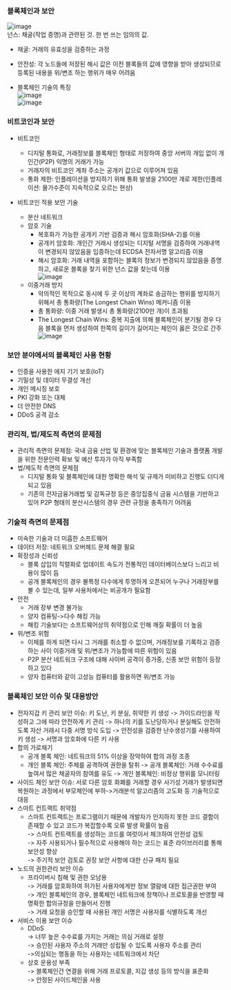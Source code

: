 ### 블록체인과 보안   
![image](https://user-images.githubusercontent.com/28378553/126039905-21773719-f033-401d-b445-9500df88e75d.png)   
넌스: 채굴(작업 증명)과 관련된 것. 한 번 쓰는 임의의 값.
- 채굴: 거래의 유효성을 검증하는 과정
- 안전성: 각 노드들에 저장된 해시 값은 이전 블록들의 값에 영향을 받아 생성되므로 등록된 내용을 위/변조 하는 행위가 매우 어려움

- 블록체인 기술의 특징   
![image](https://user-images.githubusercontent.com/28378553/126040030-190b7433-df06-4c19-aca1-cb7c6e316f84.png)   
![image](https://user-images.githubusercontent.com/28378553/126040087-7d245250-48ad-4727-8fa0-aef982ceb580.png)   

### 비트코인과 보안
- 비트코인
  + 디지털 통화로, 거래정보를 블록체인 형태로 저장하여 중앙 서버의 개입 없이 개인간(P2P) 익명의 거래가 가능
  + 거래자의 비트코인 계좌 주소는 공개키 값으로 이루어져 있음
  + 통화 제한: 인플레이션을 방지하기 위해 통화 발생을 2100만 개로 제한(인플레이션: 물가수준이 지속적으로 오르는 현상)

- 비트코인 적용 보안 기술
  + 분산 네트워크
  + 암호 기술
    - 복호화가 가능한 공개키 기반 검증과 해시 암호화(SHA-2)를 이용
    - 공개키 암호화: 개인간 거래시 생성되는 디지털 서명을 검증하여 거래내역이 변경되지 않았음을 입증하는데 ECDSA 전자서명 알고리즘 이용
    - 해시 암호화: 거래 내역을 포함하는 블록의 정보가 변경되지 않았음을 증명하고, 새로운 블록을 찾기 위한 넌스 값을 찾는데 이용   
    ![image](https://user-images.githubusercontent.com/28378553/126040974-01abbf7d-451d-400a-a2a8-7396607b97bc.png)    
  + 이중거래 방지
    - 악의적인 목적으로 동시에 두 곳 이상의 계좌로 송금하는 행위를 방지하기 위해서 총 통화량(The Longest Chain Wins) 메커니즘 이용
    - 총 통화량: 이중 거래 발생시 총 통화량(2100만 개)이 초과됨
    - The Longest Chain Wins: 중복 지출에 의해 블록체인이 분기될 경우 다음 블록을 먼저 생성하여 한쪽의 길이가 길어지는 체인이 옳은 것으로 간주   
    ![image](https://user-images.githubusercontent.com/28378553/126041178-e945f1e0-d568-4c43-8f57-4cc473995730.png)    

### 보안 분야에서의 블록체인 사용 현황
  + 인증을 사용한 에지 기기 보호(IoT)
  + 기밀성 및 데이터 무결성 개선
  + 개인 메시징 보호
  + PKI 강화 또는 대체
  + 더 안전한 DNS
  + DDoS 공격 감소

### 관리적, 법/제도적 측면의 문제점
- 관리적 측면의 문제점: 국내 금융 산업 및 환경에 맞는 블록체인 기술과 플랫폼 개발을 위한 전문인력 확보 및 예산 투자가 아직 부족함
- 법/제도적 측면의 문제점
  + 디지털 통화 및 블록체인에 대한 명확한 해석 및 규제가 미비하고 진행도 더디게 되고 있음
  + 기존의 전자금융거래법 및 감독규정 등은 중앙집중식 금융 시스템을 기반하고 있어 P2P 형태의 분산시스템의 경우 관련 규정을 충족하기 어려움

### 기술적 측면의 문제점
- 미숙한 기술과 더 미흡한 소프트웨어
- 데이터 저장: 네트워크 오버헤드 문제 해결 필요
- 확장성과 신뢰성
  + 블록 삽입의 직렬화로 업데이트 속도가 전통적인 데이터베이스보다 느리고 비용이 많이 듬
  + 공개 블록체인의 경우 불특정 다수에게 투명하게 오픈되어 누구나 거래장부를 볼 수 있는데, 일부 사용처에서는 비공개가 필요함
- 안전
  + 거래 장부 변경 불가능
  + 양자 컴퓨팅->다수 해킹 가능
  + 해킹 기술보다는 소프트웨어상의 취약점으로 인해 깨질 확률이 더 높음
- 위/변조 위험
  + 이체를 하게 되면 다시 그 거래를 취소할 수 없으며, 거래정보를 기록하고 검증하는 사이 이중거래 및 위/변조가 가능함에 따른 위험이 있음
  + P2P 분산 네트워크 구조에 대해 사이버 공격이 증가중, 신종 보안 위험이 등장하고 있다
  + 양자 컴퓨터와 같이 고성능 컴퓨터를 활용하면 위/변조 가능
  
### 블록체인 보안 이슈 및 대응방안
- 전자지갑 키 관리 보안 이슈: 키 도난, 키 분실, 취약한 키 생성
  -> 가이드라인을 작성하고 그에 따라 안전하게 키 관리
  -> 하나의 키를 도난당하거나 분실해도 안전하도록 자산 거래시 다중 서명 방식 도입
  -> 안전성을 검증한 난수생성기를 사용하여 키 생성
  -> 서명과 암호화에 다른 키 사용
- 합의 가로채기
  + 공개 블록 체인: 네트워크의 51% 이상을 장악하여 합의 과정 조종
  + 개인 블록 체인: 주체를 공격하여 권한을 탈취
  -> 공개 블록체인: 거래 수수료를 높여서 많은 채굴자의 참여를 유도
  -> 개인 블록체인: 비정상 행위를 모니터링
- 사이드 체인 보안 이슈: 서로 다른 암호 화폐를 거래할 경우 사기성 거래가 발생되면 복원하는 과정에서 부모체인에 부하->거래분석 알고리즘의 고도화 등 기술적으로 대응
- 스마트 컨트랙트 취약점
  + 스마트 컨트랙트는 프로그램이기 때문에 개발자가 인지하지 못한 코드 결함이 존재할 수 있고 코드가 복잡할수록 오류 발생 확률이 높음    
  -> 스마트 컨트랙트를 생성하는 코드를 여럿이서 체크하여 안전성 검토   
  -> 자주 사용되거나 필수적으로 사용해야 하는 코드는 표준 라이브러리를 통해 보안성 향상   
  -> 주기적 보안 검토로 권장 보안 사항에 대한 신규 패치 필요
- 노드의 권한관리 보안 이슈
  + 프라이버시 침해 및 권한 오남용   
  -> 거래를 암호화하여 허가된 사용자에게만 정보 열람에 대한 접근권한 부여   
  -> 개인 블록체인의 경우, 블록체인 네트워크에 정책이나 프로토콜을 반영할 때 명확한 합의규정을 만들어서 진행   
  -> 거래 요청을 승인할 때 사용된 개인 서명은 사용자를 식별하도록 개선
- 서비스 이용 보안 이슈
  + DDoS   
    -> 너무 높은 수수료를 가지는 거래는 의심 거래로 설정   
    -> 승인된 사용자 주소의 거래만 성립될 수 있도록 사용자 주소를 관리    
    ->의심되는 행동을 하는 사용자는 네트워크에서 차단
  + 상호 운용성 부족   
    -> 블록체인간 연결을 위해 거래 프로토콜, 지갑 생성 등의 방식을 표준화   
    -> 안정된 사이드체인을 사용

